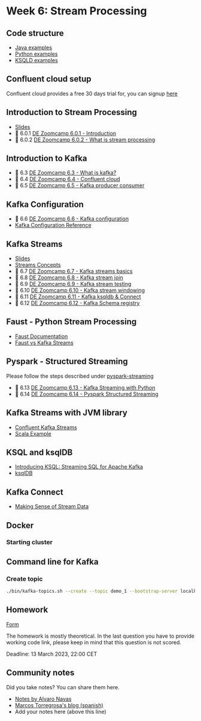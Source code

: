 # Week 6: Stream Processing

## Code structure
* [Java examples](java)
* [Python examples](python)
* [KSQLD examples](ksqldb)

## Confluent cloud setup
Confluent cloud provides a free 30 days trial for, you can signup [here](https://www.confluent.io/confluent-cloud/tryfree/)

## Introduction to Stream Processing

- [Slides](https://docs.google.com/presentation/d/1bCtdCba8v1HxJ_uMm9pwjRUC-NAMeB-6nOG2ng3KujA/edit?usp=sharing)
- :movie_camera: 6.0.1 [DE Zoomcamp 6.0.1 - Introduction](https://www.youtube.com/watch?v=hfvju3iOIP0)
- :movie_camera: 6.0.2 [DE Zoomcamp 6.0.2 - What is stream processing](https://www.youtube.com/watch?v=WxTxKGcfA-k)

## Introduction to Kafka

- :movie_camera: 6.3 [DE Zoomcamp 6.3 - What is kafka?](https://www.youtube.com/watch?v=zPLZUDPi4AY)
- :movie_camera: 6.4 [DE Zoomcamp 6.4 - Confluent cloud](https://www.youtube.com/watch?v=ZnEZFEYKppw)
- :movie_camera: 6.5 [DE Zoomcamp 6.5 - Kafka producer consumer](https://www.youtube.com/watch?v=aegTuyxX7Yg)

## Kafka Configuration

- :movie_camera: 6.6 [DE Zoomcamp 6.6 - Kafka configuration](https://www.youtube.com/watch?v=SXQtWyRpMKs)
- [Kafka Configuration Reference](https://docs.confluent.io/platform/current/installation/configuration/)

## Kafka Streams

- [Slides](https://docs.google.com/presentation/d/1fVi9sFa7fL2ZW3ynS5MAZm0bRSZ4jO10fymPmrfTUjE/edit?usp=sharing)
- [Streams Concepts](https://docs.confluent.io/platform/current/streams/concepts.html)
- :movie_camera: 6.7 [DE Zoomcamp 6.7 - Kafka streams basics](https://www.youtube.com/watch?v=dUyA_63eRb0)
- :movie_camera: 6.8 [DE Zoomcamp 6.8 - Kafka stream join](https://www.youtube.com/watch?v=NcpKlujh34Y)
- :movie_camera: 6.9 [DE Zoomcamp 6.9 - Kafka stream testing](https://www.youtube.com/watch?v=TNx5rmLY8Pk)
- :movie_camera: 6.10 [DE Zoomcamp 6.10 - Kafka stream windowing](https://www.youtube.com/watch?v=r1OuLdwxbRc)
- :movie_camera: 6.11 [DE Zoomcamp 6.11 - Kafka ksqldb & Connect](https://www.youtube.com/watch?v=DziQ4a4tn9Y)
- :movie_camera: 6.12 [DE Zoomcamp 6.12 - Kafka Schema registry](https://www.youtube.com/watch?v=tBY_hBuyzwI)

## Faust - Python Stream Processing

- [Faust Documentation](https://faust.readthedocs.io/en/latest/index.html)
- [Faust vs Kafka Streams](https://faust.readthedocs.io/en/latest/playbooks/vskafka.html)

## Pyspark - Structured Streaming
Please follow the steps described under [pyspark-streaming](python/streams-example/pyspark/README.md)
- :movie_camera: 6.13 [DE Zoomcamp 6.13 - Kafka Streaming with Python](https://www.youtube.com/watch?v=Y76Ez_fIvtk)
- :movie_camera: 6.14 [DE Zoomcamp 6.14 - Pyspark Structured Streaming](https://www.youtube.com/watch?v=5hRJ8-6Fpyk)

## Kafka Streams with JVM library

- [Confluent Kafka Streams](https://kafka.apache.org/documentation/streams/)
- [Scala Example](https://github.com/AnkushKhanna/kafka-helper/tree/master/src/main/scala/kafka/schematest)

## KSQL and ksqlDB

- [Introducing KSQL: Streaming SQL for Apache Kafka](https://www.confluent.io/blog/ksql-streaming-sql-for-apache-kafka/)
- [ksqlDB](https://ksqldb.io/)

## Kafka Connect

- [Making Sense of Stream Data](https://medium.com/analytics-vidhya/making-sense-of-stream-data-b74c1252a8f5)

## Docker

### Starting cluster

## Command line for Kafka

### Create topic

```bash
./bin/kafka-topics.sh --create --topic demo_1 --bootstrap-server localhost:9092 --partitions 2
```

## Homework

[Form](https://forms.gle/rK7268U92mHJBpmW7)

The homework is mostly theoretical. In the last question you have to provide working code link, please keep in mind that this
question is not scored.

Deadline: 13 March 2023, 22:00 CET


## Community notes

Did you take notes? You can share them here.

* [Notes by Alvaro Navas](https://github.com/ziritrion/dataeng-zoomcamp/blob/main/notes/6_streaming.md )
* [Marcos Torregrosa's blog (spanish)](https://www.n4gash.com/2023/data-engineering-zoomcamp-semana-6-stream-processing/)
* Add your notes here (above this line)

